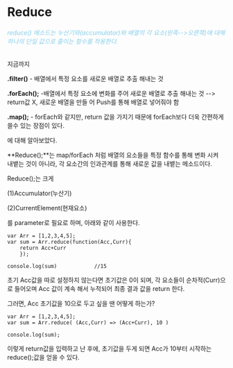# Reduce

<h6 style="color:skyblue">reduce() 메소드는 누산기와(accumulator)와 배열의 각 요소(왼족-->오른쪽)에 대해 하나의 단일 값으로 줄이는 함수를 적용한다.</h6>



지금까지 

**.filter()** - 배열에서 특정 요소를 새로운 배열로 추출 해내는 것

**.forEach();** -배열에서 특정 요소에 변화를 주어 새로운 배열로 추출 해내는 것 --> return값 X, 새로운 배열을 만들			어 Push를 통해 배열로 넣어줘야 함

**.map();** - forEach와 같지만, return 값을 가지기 때문에 forEach보다 더욱 간편하게 쓸수 있는 장점이 있다.

에 대해 알아보았다.



**Reduce();**는 map/forEach 처럼 배열의 요소들을 특정 함수를 통해 변화 시켜 내뱉는 것이 아니라, 각 요소간의 인과관계를 통해 새로운 값을 내뱉는 메소드이다.

Reduce();는 크게

(1)Accumulator(누산기)

(2)CurrentElement(현재요소) 

를 parameter로 필요로 하며, 아래와 같이 사용한다.

```
var Arr = [1,2,3,4,5];
var sum = Arr.reduce(function(Acc,Curr){
	return Acc+Curr
	});			

console.log(sum)			//15
```

초기 Acc값을 따로 설정하지 않는다면 초기값은 0이 되며, 각 요소들이 순차적(Curr)으로 들어오며 Acc 값이 계속 해서 누적되어 최종 결과 값을 return 한다.

그러면, Acc 초기값을 10으로 두고 싶을 땐 어떻게 하는가?

```
var Arr = [1,2,3,4,5];
var sum = Arr.reduce( (Acc,Curr) => (Acc+Curr), 10 )

console.log(sum);
```

 이렇게 return값을 입력하고 난 후에, 초기값을 두게 되면 Acc가 10부터 시작하는 reduce();값을 얻을 수 있다.



